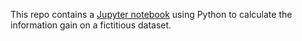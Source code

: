 This repo contains a [Jupyter notebook](information_gain.ipynb) using Python to calculate the information gain on a fictitious dataset.